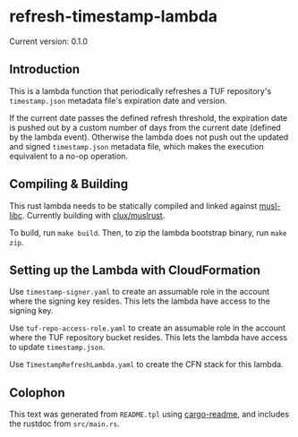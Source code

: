 # refresh-timestamp-lambda

Current version: 0.1.0

## Introduction

This is a lambda function that periodically refreshes a TUF repository's `timestamp.json` metadata file's expiration date and version.

If the current date passes the defined refresh threshold, the expiration date is pushed out by a custom number of days from the current date (defined by the lambda event).
Otherwise the lambda does not push out the updated and signed `timestamp.json` metadata file, which makes the execution equivalent to a no-op operation.

## Compiling & Building

This rust lambda needs to be statically compiled and linked against [musl-libc](https://www.musl-libc.org/).
Currently building with [clux/muslrust](https://github.com/clux/muslrust).

To build, run `make build`.
Then, to zip the lambda bootstrap binary, run `make zip`.

## Setting up the Lambda with CloudFormation

Use `timestamp-signer.yaml` to create an assumable role in the account where the signing key resides. This lets the lambda have access to the signing key.

Use `tuf-repo-access-role.yaml` to create an assumable role in the account where the TUF repository bucket resides. This lets the lambda have access to update `timestamp.json`.

Use `TimestampRefreshLambda.yaml` to create the CFN stack for this lambda.


## Colophon

This text was generated from `README.tpl` using [cargo-readme](https://crates.io/crates/cargo-readme), and includes the rustdoc from `src/main.rs`.